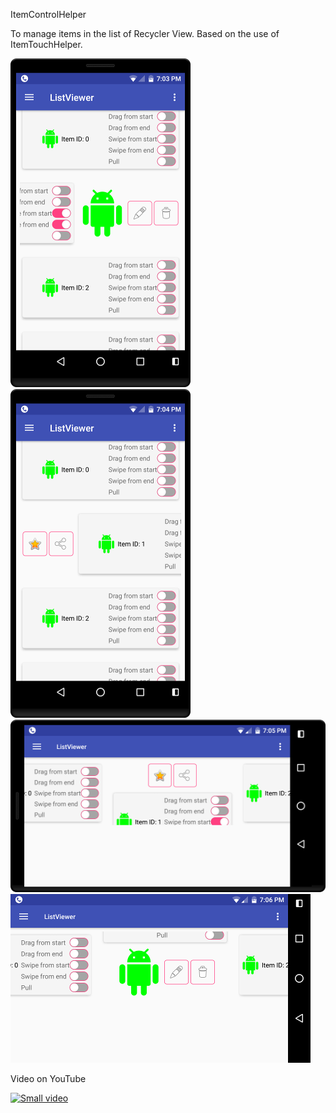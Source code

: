 ItemControlHelper

To manage items in the list of Recycler View. Based on the use of ItemTouchHelper.

![alt text](https://raw.githubusercontent.com/vvv2008/ListViewer/master/Images/1.png)
![alt text](https://raw.githubusercontent.com/vvv2008/ListViewer/master/Images/2.png)
![alt text](https://raw.githubusercontent.com/vvv2008/ListViewer/master/Images/3.png)
![alt text](https://raw.githubusercontent.com/vvv2008/ListViewer/master/Images/4.png)

Video on YouTube

[![Small video](https://i.ytimg.com/vi/0LQFYvCCYM8/2.jpg?time=1521260311744)](https://www.youtube.com/watch?v=0LQFYvCCYM8 "Video")
